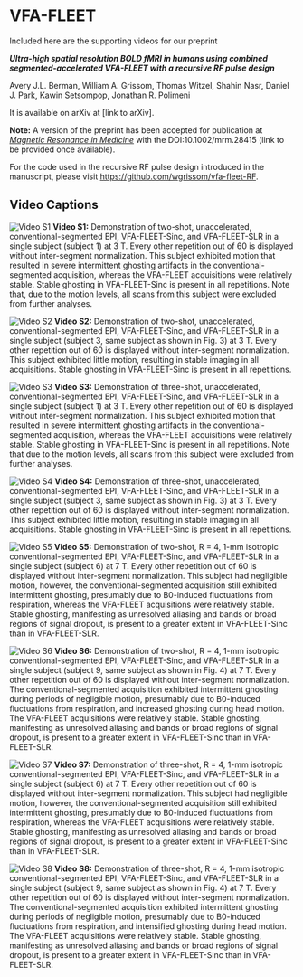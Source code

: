 # VFA-FLEET
Included here are the supporting videos for our preprint

***Ultra-high spatial resolution BOLD fMRI in humans using combined segmented-accelerated VFA-FLEET with a recursive RF pulse design***

Avery J.L. Berman, William A. Grissom, Thomas Witzel, Shahin Nasr, Daniel J. Park, Kawin Setsompop, Jonathan R. Polimeni


It is available on arXiv at [link to arXiv].

**Note:** A version of the preprint has been accepted for publication at [*Magnetic Resonance in Medicine*](https://onlinelibrary.wiley.com/journal/15222594) with the DOI:10.1002/mrm.28415 (link to be provided once available).

For the code used in the recursive RF pulse design introduced in the manuscript, please visit https://github.com/wgrissom/vfa-fleet-RF.

## Video Captions

![Video S1](img/vidS1_2shot_3T_axial1x2_subj1.avi.gif)
**Video S1:** Demonstration of two-shot, unaccelerated, conventional-segmented EPI, VFA-FLEET-Sinc, and VFA-FLEET-SLR in a single subject (subject 1) at 3 T. Every other repetition out of 60 is displayed without inter-segment normalization. This subject exhibited motion that resulted in severe intermittent ghosting artifacts in the conventional-segmented acquisition, whereas the VFA-FLEET acquisitions were relatively stable. Stable ghosting in VFA-FLEET-Sinc is present in all repetitions. Note that, due to the motion levels, all scans from this subject were excluded from further analyses.

![Video S2](img/vidS2_2shot_3T_axial1x2_subj3.avi.gif)
**Video S2:** Demonstration of two-shot, unaccelerated, conventional-segmented EPI, VFA-FLEET-Sinc, and VFA-FLEET-SLR in a single subject (subject 3, same subject as shown in Fig. 3) at 3 T. Every other repetition out of 60 is displayed without inter-segment normalization. This subject exhibited little motion, resulting in stable imaging in all acquisitions. Stable ghosting in VFA-FLEET-Sinc is present in all repetitions.

![Video S3](img/vidS3_3shot_3T_axial1x2_subj1.avi.gif)
**Video S3:** Demonstration of three-shot, unaccelerated, conventional-segmented EPI, VFA-FLEET-Sinc, and VFA-FLEET-SLR in a single subject (subject 1) at 3 T. Every other repetition out of 60 is displayed without inter-segment normalization. This subject exhibited motion that resulted in severe intermittent ghosting artifacts in the conventional-segmented acquisition, whereas the VFA-FLEET acquisitions were relatively stable. Stable ghosting in VFA-FLEET-Sinc is present in all repetitions. Note that due to the motion levels, all scans from this subject were excluded from further analyses.

![Video S4](img/vidS4_3shot_3T_axial1x2_subj3.avi.gif)
**Video S4:** Demonstration of three-shot, unaccelerated, conventional-segmented EPI, VFA-FLEET-Sinc, and VFA-FLEET-SLR in a single subject (subject 3, same subject as shown in Fig. 3) at 3 T. Every other repetition out of 60 is displayed without inter-segment normalization. This subject exhibited little motion, resulting in stable imaging in all acquisitions. Stable ghosting in VFA-FLEET-Sinc is present in all repetitions.

![Video S5](img/vidS5_2shot_7T_axial1x2_subj6.avi.gif)
**Video S5:** Demonstration of two-shot, R = 4, 1-mm isotropic conventional-segmented EPI, VFA-FLEET-Sinc, and VFA-FLEET-SLR in a single subject (subject 6) at 7 T. Every other repetition out of 60 is displayed without inter-segment normalization. This subject had negligible motion, however, the conventional-segmented acquisition still exhibited intermittent ghosting, presumably due to B0-induced fluctuations from respiration, whereas the VFA-FLEET acquisitions were relatively stable. Stable ghosting, manifesting as unresolved aliasing and bands or broad regions of signal dropout, is present to a greater extent in VFA-FLEET-Sinc than in VFA-FLEET-SLR.

![Video S6](img/vidS6_2shot_7T_axial1x2_subj9.avi.gif)
**Video S6:** Demonstration of two-shot, R = 4, 1-mm isotropic conventional-segmented EPI, VFA-FLEET-Sinc, and VFA-FLEET-SLR in a single subject (subject 9, same subject as shown in Fig. 4) at 7 T. Every other repetition out of 60 is displayed without inter-segment normalization. The conventional-segmented acquisition exhibited intermittent ghosting during periods of negligible motion, presumably due to B0-induced fluctuations from respiration, and increased ghosting during head motion. The VFA-FLEET acquisitions were relatively stable. Stable ghosting, manifesting as unresolved aliasing and bands or broad regions of signal dropout, is present to a greater extent in VFA-FLEET-Sinc than in VFA-FLEET-SLR.

![Video S7](img/vidS7_3shot_7T_axial1x2_subj6.avi.gif)
**Video S7:** Demonstration of three-shot, R = 4, 1-mm isotropic conventional-segmented EPI, VFA-FLEET-Sinc, and VFA-FLEET-SLR in a single subject (subject 6) at 7 T. Every other repetition out of 60 is displayed without inter-segment normalization. This subject had negligible motion, however, the conventional-segmented acquisition still exhibited intermittent ghosting, presumably due to B0-induced fluctuations from respiration, whereas the VFA-FLEET acquisitions were relatively stable. Stable ghosting, manifesting as unresolved aliasing and bands or broad regions of signal dropout, is present to a greater extent in VFA-FLEET-Sinc than in VFA-FLEET-SLR.

![Video S8](img/vidS8_3shot_7T_axial1x2_subj9.avi.gif)
**Video S8:** Demonstration of three-shot, R = 4, 1-mm isotropic conventional-segmented EPI, VFA-FLEET-Sinc, and VFA-FLEET-SLR in a single subject (subject 9, same subject as shown in Fig. 4) at 7 T. Every other repetition out of 60 is displayed without inter-segment normalization. The conventional-segmented acquisition exhibited intermittent ghosting during periods of negligible motion, presumably due to B0-induced fluctuations from respiration, and intensified ghosting during head motion. The VFA-FLEET acquisitions were relatively stable. Stable ghosting, manifesting as unresolved aliasing and bands or broad regions of signal dropout, is present to a greater extent in VFA-FLEET-Sinc than in VFA-FLEET-SLR.
